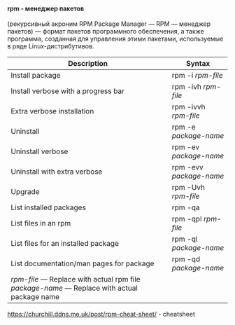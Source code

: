 #### rpm - менеджер пакетов
(рекурсивный акроним RPM Package Manager — RPM — менеджер пакетов) — формат пакетов программного обеспечения, а также программа, созданная для управления этими пакетами, используемые в ряде Linux-дистрибутивов.

|Description|Syntax|
|---|---|
|Install package|rpm -i _rpm-file_|
|Install verbose with a progress bar|rpm -ivh _rpm-file_|
|Extra verbose installation|rpm -ivvh _rpm-file_|
|Uninstall|rpm -e _package-name_|
|Uninstall verbose|rpm -ev _package-name_|
|Uninstall with extra verbose|rpm -evv _package-name_|
|Upgrade|rpm -Uvh _rpm-file_|
|List installed packages|rpm -qa|
|List files in an rpm|rpm -qpl _rpm-file_|
|List files for an installed package|rpm -ql _package-name_|
|List documentation/man pages for package|rpm -qd _package-name_|
|_rpm-file_ — Replace with actual rpm file _package-name_ — Replace with actual package name|   |

https://churchill.ddns.me.uk/post/rpm-cheat-sheet/ - cheatsheet